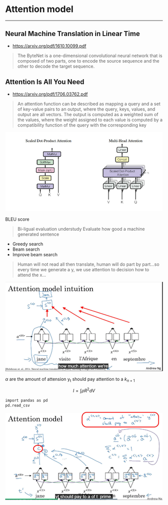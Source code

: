 # Attention model
---------
## Neural Machine Translation in Linear Time

- https://arxiv.org/pdf/1610.10099.pdf    
> The ByteNet is a one-dimensional convolutional neural network that is composed of two parts, one to encode the source sequence and the other to decode the target sequence.

## Attention Is All You Need

- https://arxiv.org/pdf/1706.03762.pdf
    
> An attention function can be described as mapping a query and a set of key-value pairs to an output, where the query, keys, values, and output are all vectors. The output is computed as a weighted sum of the values, where the weight assigned to each value is computed by a compatibility function of the query with the corresponding key

![Attention](IMG20180405_01_attention.jpg "Optional title") 

BLEU score
> Bi-ligual evaluation understudy
> Evaluate how good a machine generated sentence

- Greedy search
- Beam search
- Improve beam search

> Human will not read all then translate, human will do part by part...so every time we generate a y, we use attention to decision how to attend the x...

![Attention](IMG20180408_01_attention.jpg)

$\alpha$ are the amount of attension y<sub>t</sub> 
should pay attention to a $k_{n+1}$

$$I = \int \rho R^{2} dV$$

~~~
import pandas as pd
pd.read_csv
~~~

![Attention](IMG20180408_02_attention.jpg)